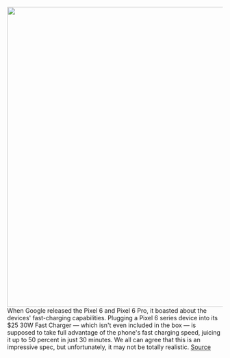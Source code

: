 <img src='https://cdn.vox-cdn.com/thumbor/DFVPraGxgMm9XfLZTh3rpVIFZQM=/0x0:2096x1182/1200x800/filters:focal(881x424:1215x758)/cdn.vox-cdn.com/uploads/chorus_image/image/70105138/Google_Pixel_6_Pro__Alt_Angle_.0.jpg' width='700px' /><br/>
When Google released the Pixel 6 and Pixel 6 Pro, it boasted about the devices' fast-charging capabilities. Plugging a Pixel 6 series device into its $25 30W Fast Charger — which isn't even included in the box — is supposed to take full advantage of the phone's fast charging speed, juicing it up to 50 percent in just 30 minutes. We all can agree that this is an impressive spec, but unfortunately, it may not be totally realistic.
<a href='https://www.theverge.com/2021/11/6/22766824/google-pixel-6-falls-short-expected-30w-charging-speeds'> Source <a/>